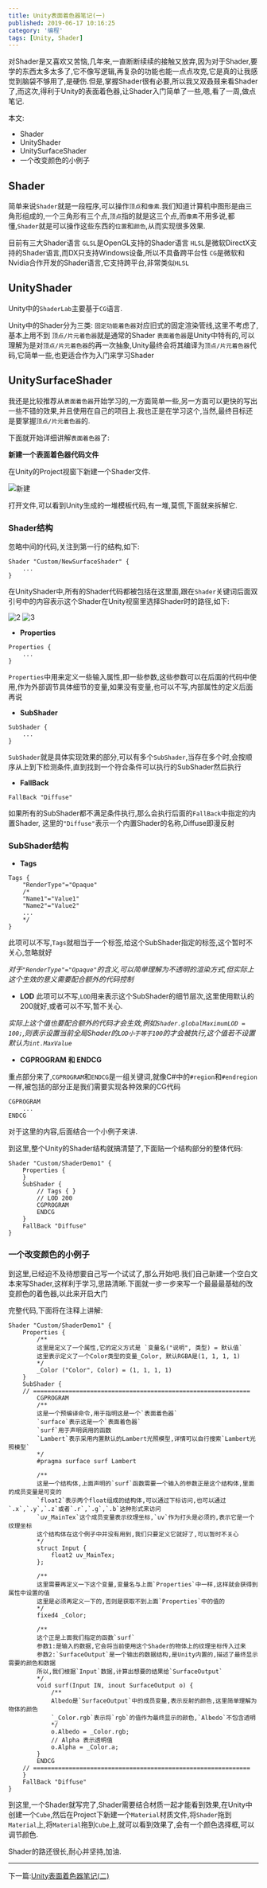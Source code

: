 ```yaml
---
title: Unity表面着色器笔记(一)
published: 2019-06-17 10:16:25
category: '编程'
tags: [Unity, Shader]
---
```


对Shader是又喜欢又苦恼,几年来,一直断断续续的接触又放弃,因为对于Shader,要学的东西太多太多了,它不像写逻辑,再复杂的功能也能一点点攻克,它是真的让我感觉到脑袋不够用了,是硬伤.但是,掌握Shader很有必要,所以我又双叒叕来看Shader了,而这次,得利于Unity的表面着色器,让Shader入门简单了一些,嗯,看了一周,做点笔记.

本文:
- Shader
- UnityShader
- UnitySurfaceShader
- 一个改变颜色的小例子

<!-- more -->

## Shader

简单来说`Shader`就是一段程序,可以操作`顶点`和`像素`.我们知道计算机中图形是由三角形组成的,一个三角形有三个点,`顶点`指的就是这三个点,而`像素`不用多说,都懂,`Shader`就是可以操作这些东西的`位置`和`颜色`,从而实现很多效果.

目前有三大Shader语言
`GLSL`是OpenGL支持的Shader语言
`HLSL`是微软DirectX支持的Shader语言,而DX只支持Windows设备,所以不具备跨平台性
`CG`是微软和Nvidia合作开发的Shader语言,它支持跨平台,非常类似`HLSL`

## UnityShader

Unity中的`ShaderLab`主要基于`CG`语言.

Unity中的Shader分为三类:
`固定功能着色器`对应旧式的固定渲染管线,这里不考虑了,基本上用不到
`顶点/片元着色器`就是通常的Shader
`表面着色器`是Unity中特有的,可以理解为是对`顶点/片元着色器`的再一次抽象,Unity最终会将其编译为`顶点/片元着色器`代码,它简单一些,也更适合作为入门来学习Shader

## UnitySurfaceShader

我还是比较推荐从`表面着色器`开始学习的,一方面简单一些,另一方面可以更快的写出一些不错的效果,并且使用在自己的项目上.我也正是在学习这个,当然,最终目标还是要掌握`顶点/片元着色器`的.

下面就开始详细讲解`表面着色器`了:

**新建一个表面着色器代码文件**

在Unity的Project视窗下新建一个Shader文件.

![新建](image1.png)

打开文件,可以看到Unity生成的一堆模板代码,有一堆,莫慌,下面就来拆解它.

### Shader结构

忽略中间的代码,关注到第一行的结构,如下:

```CG
Shader "Custom/NewSurfaceShader" {
    ...
}
```

在UnityShader中,所有的Shader代码都被包括在这里面,跟在`Shader`关键词后面双引号中的内容表示这个Shader在Unity视窗里选择Shader时的路径,如下:

![2](image2.png)
![3](image3.png)

- **Properties**

```CG
Properties {
    ...
}
```

`Properties`中用来定义一些输入属性,即一些参数,这些参数可以在后面的代码中使用,作为外部调节具体细节的变量,如果没有变量,也可以不写,内部属性的定义后面再说

- **SubShader**

```CG
SubShader {
    ...
}
```

`SubShader`就是具体实现效果的部分,可以有多个`SubShader`,当存在多个时,会按顺序从上到下检测条件,直到找到一个符合条件可以执行的SubShader然后执行

- **FallBack**
```CG
FallBack "Diffuse"
```

如果所有的SubShader都不满足条件执行,那么会执行后面的`FallBack`中指定的内置Shader, 这里的`"Diffuse"`表示一个内置Shader的名称,Diffuse即漫反射

### SubShader结构

- **Tags**
```CG
Tags {
    "RenderType"="Opaque"
    /*
    "Name1"="Value1"
    "Name2"="Value2"
    ...
    */
}
```
此项可以不写,`Tags`就相当于一个标签,给这个SubShader指定的标签,这个暂时不关心,忽略就好

*对于`"RenderType"="Opaque"`的含义,可以简单理解为不透明的渲染方式,但实际上这个生效的意义需要配合额外的代码控制*


- **LOD**
此项可以不写,`LOD`用来表示这个SubShader的细节层次,这里使用默认的200就好,或者可以不写,暂不关心.

*实际上这个值也要配合额外的代码才会生效,例如`Shader.globalMaximumLOD = 100;`,则表示设置当前全局Shader的`LOD小于等于100`的才会被执行,这个值若不设置默认为`int.MaxValue`*

- **CGPROGRAM 和 ENDCG**

重点部分来了,`CGPROGRAM`和`ENDCG`是一组关键词,就像C#中的`#region`和`#endregion`一样,被包括的部分正是我们需要实现各种效果的CG代码

```CG
CGPROGRAM
    ...
ENDCG
```

对于这里的内容,后面结合一个小例子来讲.

到这里,整个Unity的Shader结构就搞清楚了,下面贴一个结构部分的整体代码:
```CG
Shader "Custom/ShaderDemo1" {
    Properties {
    }
    SubShader {
        // Tags { }
        // LOD 200
        CGPROGRAM
        ENDCG
    }
    FallBack "Diffuse"
}
```

### 一个改变颜色的小例子

到这里,已经迫不及待想要自己写一个试试了,那么开始吧.我们自己新建一个空白文本来写Shader,这样利于学习,思路清晰.下面就一步一步来写一个最最最基础的改变颜色的着色器,以此来开启大门

完整代码,下面将在注释上讲解:
```CG
Shader "Custom/ShaderDemo1" {
    Properties {
        /**
        这里是定义了一个属性,它的定义方式是 `变量名("说明", 类型) = 默认值`
        这里表示定义了一个Color类型的变量_Color, 默认RGBA是(1, 1, 1, 1)
        */
        _Color ("Color", Color) = (1, 1, 1, 1)
    }
    SubShader {
    // =============================================================
        CGPROGRAM
        /**
        这是一个预编译命令,用于指明这是一个`表面着色器`
        `surface`表示这是一个`表面着色器`
        `surf`用于声明调用的函数
        `Lambert`表示采用内置默认的Lambert光照模型,详情可以自行搜索`Lambert光照模型`
        */
        #pragma surface surf Lambert

        /**
        这是一个结构体,上面声明的`surf`函数需要一个输入的参数正是这个结构体,里面的成员变量是可变的
        `float2`表示两个float组成的结构体,可以通过下标访问,也可以通过`.x`,`.y`,`.z`或者`.r`,`.g`,`.b`这种形式来访问
        `uv_MainTex`这个成员变量表示纹理坐标,`uv`作为打头是必须的,表示它是一个纹理坐标
        这个结构体在这个例子中并没有用到,我们只要定义它就好了,可以暂时不关心
        */
        struct Input {
            float2 uv_MainTex;
        };
        
        /**
        这里需要再定义一下这个变量,变量名与上面`Properties`中一样,这样就会获得到属性中设置的值
        这里是必须再定义一下的,否则是获取不到上面`Properties`中的值的
        */
        fixed4 _Color;

        /**
        这个正是上面我们指定的函数`surf`
        参数1:是输入的数据,它会将当前使用这个Shader的物体上的纹理坐标传入过来
        参数2:`SurfaceOutput`是一个输出的数据结构,是Unity内置的,描述了最终显示需要的颜色和数据
        所以,我们根据`Input`数据,计算出想要的结果给`SurfaceOutput`
        */
        void surf(Input IN, inout SurfaceOutput o) {
            /**
            Albedo是`SurfaceOutput`中的成员变量,表示反射的颜色,这里简单理解为物体的颜色
            `_Color.rgb`表示将`rgb`的值作为最终显示的颜色,`Albedo`不包含透明
            */
            o.Albedo = _Color.rgb;
            // Alpha 表示透明值
            o.Alpha = _Color.a;
        }
        ENDCG
    // =============================================================
    }
    FallBack "Diffuse"
}
```

到这里,一个Shader就写完了,Shader需要结合材质一起才能看到效果,在Unity中创建一个`Cube`,然后在Project下新建一个`Material`材质文件,将`Shader`拖到`Material`上,将`Material`拖到`Cube`上,就可以看到效果了,会有一个颜色选择框,可以调节颜色.

Shader的路还很长,耐心并坚持,加油.

---

下一篇:[Unity表面着色器笔记(二)](https://jenocn.github.io/2019/08/UnitySurfaceShader2/)

